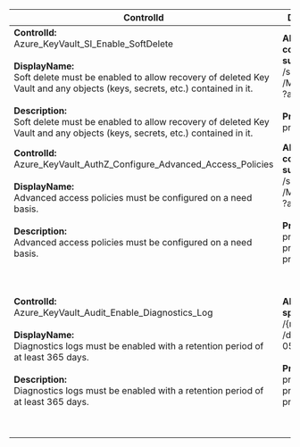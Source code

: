 | ControlId | Dependent Azure API(s) and Properties | Control Spec |
|-----------|-------------------------------------|------------------|
| <b>ControlId:</b><br>Azure_KeyVault_SI_Enable_SoftDelete<br><br><b>DisplayName:</b><br>Soft delete must be enabled to allow recovery of deleted Key Vault and any objects (keys, secrets, etc.) contained in it.<br><br><b>Description: </b><br> Soft delete must be enabled to allow recovery of deleted Key Vault and any objects (keys, secrets, etc.) contained in it. |<b> ARM API to list all the KeyVault configurations under the specified subscription: </b> <br> /subscriptions/{subscriptionId}/providers<br>/Microsoft.KeyVault/vaults<br>?api-version=2019-09-01 <br><br><b>Properties:</b><br> properties/enableSoftDelete| <b>Scope: </b> All KeyVault in a subscription<br><br><b>Config: </b>NA<br><br><b>Passed: </b><br>Soft delete is enabled for KeyVault.<br><br><b>Failed: </b><br>Soft delete is disabled for KeyVault. |
| <b>ControlId:</b><br>Azure_KeyVault_AuthZ_Configure_Advanced_Access_Policies<br><br><b>DisplayName:</b><br>Advanced access policies must be configured on a need basis.<br><br><b>Description: </b><br> Advanced access policies must be configured on a need basis. |<b> ARM API to list all the KeyVault configurations under the specified subscription: </b> <br> /subscriptions/{subscriptionId}/providers<br>/Microsoft.KeyVault/vaults<br>?api-version=2019-09-01 <br><br><b>Properties:</b><br> properties/enabledForDeployment<br> properties/enabledForDiskEncryption<br> properties/enabledForTemplateDeployment| <b>Scope: </b> All KeyVault in a subscription<br><br><b>Config: </b>NA<br><br><b>Passed: </b><br>All Advanced access policies are not enabled.<br><br><b>Failed: </b><br>All Advanced access policies are enabled. |
| <b>ControlId:</b><br>Azure_KeyVault_Audit_Enable_Diagnostics_Log<br><br><b>DisplayName:</b><br>Diagnostics logs must be enabled with a retention period of at least 365 days.<br><br><b>Description: </b><br> Diagnostics logs must be enabled with a retention period of at least 365 days. |<b> ARM API to fetch diagnostic settings for specified resource: </b> <br> /{resourceId}/providers/microsoft.insights<br>/diagnosticSettings?api-version=2017-05-01-preview <br><br><b>Properties:</b><br> properties/logs/enabled<br> properties/logs/retentionPolicy/enabled<br> properties/logs/retentionPolicy/days| <b>Scope: </b> All KeyVault in a subscription<br><br><b>Config: </b><br>DiagnosticRetentionPeriodForever:"0"<br>DiagnosticRetentionPeriodMin:"365"<br><br><b>Passed: </b><br>Diagnostic setting are correctly configured<br>i.e.Diagnostic setting is enabled <br>and retaining log for atleast 365 days.<br><br><b>Failed: </b><br>Diagnostic setting is diabled <br>or not retaining log for 365 days. |
